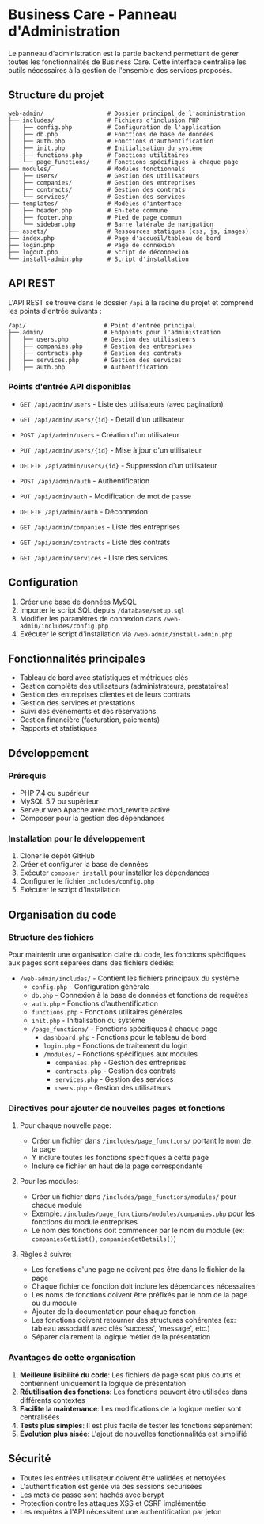 # Business Care - Panneau d'Administration

Le panneau d'administration est la partie backend permettant de gérer toutes les fonctionnalités de Business Care. Cette interface centralise les outils nécessaires à la gestion de l'ensemble des services proposés.

## Structure du projet

```
web-admin/                  # Dossier principal de l'administration
├── includes/               # Fichiers d'inclusion PHP
│   ├── config.php          # Configuration de l'application
│   ├── db.php              # Fonctions de base de données
│   ├── auth.php            # Fonctions d'authentification
│   ├── init.php            # Initialisation du système
│   ├── functions.php       # Fonctions utilitaires
│   └── page_functions/     # Fonctions spécifiques à chaque page
├── modules/                # Modules fonctionnels
│   ├── users/              # Gestion des utilisateurs
│   ├── companies/          # Gestion des entreprises
│   ├── contracts/          # Gestion des contrats
│   └── services/           # Gestion des services
├── templates/              # Modèles d'interface
│   ├── header.php          # En-tête commune
│   ├── footer.php          # Pied de page commun
│   └── sidebar.php         # Barre latérale de navigation
├── assets/                 # Ressources statiques (css, js, images)
├── index.php               # Page d'accueil/tableau de bord
├── login.php               # Page de connexion
├── logout.php              # Script de déconnexion
└── install-admin.php       # Script d'installation
```

## API REST

L'API REST se trouve dans le dossier `/api` à la racine du projet et comprend les points d'entrée suivants :

```
/api/                      # Point d'entrée principal
├── admin/                 # Endpoints pour l'administration
│   ├── users.php          # Gestion des utilisateurs
│   ├── companies.php      # Gestion des entreprises
│   ├── contracts.php      # Gestion des contrats
│   ├── services.php       # Gestion des services
│   ├── auth.php           # Authentification
```

### Points d'entrée API disponibles

- `GET /api/admin/users` - Liste des utilisateurs (avec pagination)
- `GET /api/admin/users/{id}` - Détail d'un utilisateur
- `POST /api/admin/users` - Création d'un utilisateur
- `PUT /api/admin/users/{id}` - Mise à jour d'un utilisateur
- `DELETE /api/admin/users/{id}` - Suppression d'un utilisateur

- `POST /api/admin/auth` - Authentification
- `PUT /api/admin/auth` - Modification de mot de passe
- `DELETE /api/admin/auth` - Déconnexion

- `GET /api/admin/companies` - Liste des entreprises
- `GET /api/admin/contracts` - Liste des contrats
- `GET /api/admin/services` - Liste des services

## Configuration

1. Créer une base de données MySQL
2. Importer le script SQL depuis `/database/setup.sql`
3. Modifier les paramètres de connexion dans `/web-admin/includes/config.php`
4. Exécuter le script d'installation via `/web-admin/install-admin.php`

## Fonctionnalités principales

- Tableau de bord avec statistiques et métriques clés
- Gestion complète des utilisateurs (administrateurs, prestataires)
- Gestion des entreprises clientes et de leurs contrats
- Gestion des services et prestations
- Suivi des événements et des réservations
- Gestion financière (facturation, paiements)
- Rapports et statistiques

## Développement

### Prérequis

- PHP 7.4 ou supérieur
- MySQL 5.7 ou supérieur
- Serveur web Apache avec mod_rewrite activé
- Composer pour la gestion des dépendances

### Installation pour le développement

1. Cloner le dépôt GitHub
2. Créer et configurer la base de données
3. Exécuter `composer install` pour installer les dépendances
4. Configurer le fichier `includes/config.php`
5. Exécuter le script d'installation

## Organisation du code

### Structure des fichiers

Pour maintenir une organisation claire du code, les fonctions spécifiques aux pages sont séparées dans des fichiers dédiés:

- `/web-admin/includes/` - Contient les fichiers principaux du système
  - `config.php` - Configuration générale
  - `db.php` - Connexion à la base de données et fonctions de requêtes
  - `auth.php` - Fonctions d'authentification
  - `functions.php` - Fonctions utilitaires générales
  - `init.php` - Initialisation du système
  - `/page_functions/` - Fonctions spécifiques à chaque page
    - `dashboard.php` - Fonctions pour le tableau de bord
    - `login.php` - Fonctions de traitement du login
    - `/modules/` - Fonctions spécifiques aux modules
      - `companies.php` - Gestion des entreprises
      - `contracts.php` - Gestion des contrats
      - `services.php` - Gestion des services
      - `users.php` - Gestion des utilisateurs

### Directives pour ajouter de nouvelles pages et fonctions

1. Pour chaque nouvelle page:
   - Créer un fichier dans `/includes/page_functions/` portant le nom de la page
   - Y inclure toutes les fonctions spécifiques à cette page
   - Inclure ce fichier en haut de la page correspondante

2. Pour les modules:
   - Créer un fichier dans `/includes/page_functions/modules/` pour chaque module
   - Exemple: `/includes/page_functions/modules/companies.php` pour les fonctions du module entreprises
   - Le nom des fonctions doit commencer par le nom du module (ex: `companiesGetList()`, `companiesGetDetails()`)

3. Règles à suivre:
   - Les fonctions d'une page ne doivent pas être dans le fichier de la page
   - Chaque fichier de fonction doit inclure les dépendances nécessaires
   - Les noms de fonctions doivent être préfixés par le nom de la page ou du module
   - Ajouter de la documentation pour chaque fonction
   - Les fonctions doivent retourner des structures cohérentes (ex: tableau associatif avec clés 'success', 'message', etc.)
   - Séparer clairement la logique métier de la présentation

### Avantages de cette organisation

1. **Meilleure lisibilité du code**: Les fichiers de page sont plus courts et contiennent uniquement la logique de présentation
2. **Réutilisation des fonctions**: Les fonctions peuvent être utilisées dans différents contextes
3. **Facilite la maintenance**: Les modifications de la logique métier sont centralisées
4. **Tests plus simples**: Il est plus facile de tester les fonctions séparément
5. **Évolution plus aisée**: L'ajout de nouvelles fonctionnalités est simplifié

## Sécurité

- Toutes les entrées utilisateur doivent être validées et nettoyées
- L'authentification est gérée via des sessions sécurisées
- Les mots de passe sont hachés avec bcrypt
- Protection contre les attaques XSS et CSRF implémentée
- Les requêtes à l'API nécessitent une authentification par jeton 